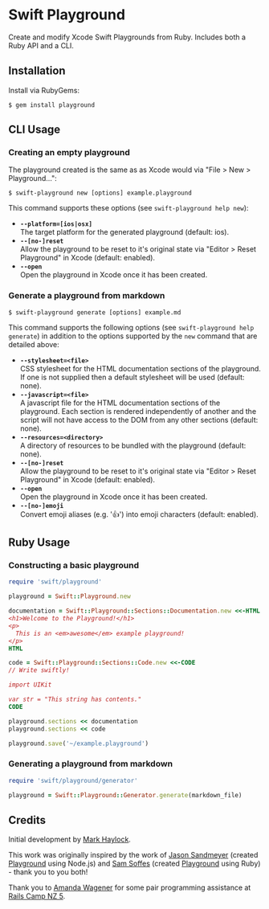 # Swift Playground

Create and modify Xcode Swift Playgrounds from Ruby. Includes both a Ruby API and a CLI.

## Installation

Install via RubyGems:
```
$ gem install playground
```

## CLI Usage

### Creating an empty playground

The playground created is the same as as Xcode would via "File > New >
Playground…":
```
$ swift-playground new [options] example.playground
```

This command supports these options (see `swift-playground help new`):

* __`--platform=[ios|osx]`__
<br /> The target platform for the generated playground (default: ios).
* __`--[no-]reset`__
<br /> Allow the playground to be reset to it's original state via "Editor >
Reset Playground" in Xcode (default: enabled).
* __`--open`__
<br /> Open the playground in Xcode once it has been created.

### Generate a playground from markdown

```
$ swift-playground generate [options] example.md
```

This command supports the following options (see `swift-playground help
generate`) in addition to the options supported by the `new` command that are
detailed above:

* __`--stylesheet=<file>`__
<br /> CSS stylesheet for the HTML documentation sections of the playground. If one is not supplied then a default stylesheet will be used (default: none).
* __`--javascript=<file>`__
<br /> A javascript file for the HTML documentation sections of the playground. Each section is rendered independently of another and the script will not have access to the DOM from any other sections (default: none).
* __`--resources=<directory>`__
<br /> A directory of resources to be bundled with the playground (default: none).
* __`--[no-]reset`__
<br /> Allow the playground to be reset to it's original state via "Editor > Reset Playground" in Xcode (default: enabled).
* __`--open`__
<br /> Open the playground in Xcode once it has been created.
* __`--[no-]emoji`__
<br /> Convert emoji aliases (e.g. ':+1:') into emoji characters (default: enabled).

## Ruby Usage

### Constructing a basic playground

```ruby
require 'swift/playground'

playground = Swift::Playground.new

documentation = Swift::Playground::Sections::Documentation.new <<-HTML
<h1>Welcome to the Playground!</h1>
<p>
  This is an <em>awesome</em> example playground!
</p>
HTML

code = Swift::Playground::Sections::Code.new <<-CODE
// Write swiftly!

import UIKit

var str = "This string has contents."
CODE

playground.sections << documentation
playground.sections << code

playground.save('~/example.playground')
```

### Generating a playground from markdown

```ruby
require 'swift/playground/generator'

playground = Swift::Playground::Generator.generate(markdown_file)
```

## Credits

Initial development by [Mark Haylock](https://github.com/mhaylock).

This work was originally inspired by the work of [Jason Sandmeyer](https://github.com/jas) (created [Playground](https://github.com/jas/playground) using Node.js) and [Sam Soffes](https://github.com/soffes) (created [Playground](https://github.com/soffes/playground) using Ruby) - thank you to you both!

Thank you to [Amanda Wagener](https://github.com/awagener) for some pair programming assistance at [Rails Camp NZ 5](http://railscamps.com).
